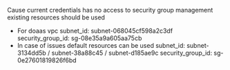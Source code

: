Cause current credentials has no access to security group management
existing resources should be used
- For doaas vpc 
    subnet_id: subnet-068045cf598a2c3df
    security_group_id: sg-08e35a9a605aa75cb
- In case of issues default resources can be used
    subnet_id: subnet-3134dd5b / subnet-38a88c45 / subnet-d185ae9c
    security_group_id: sg-0e27601819826f6bd